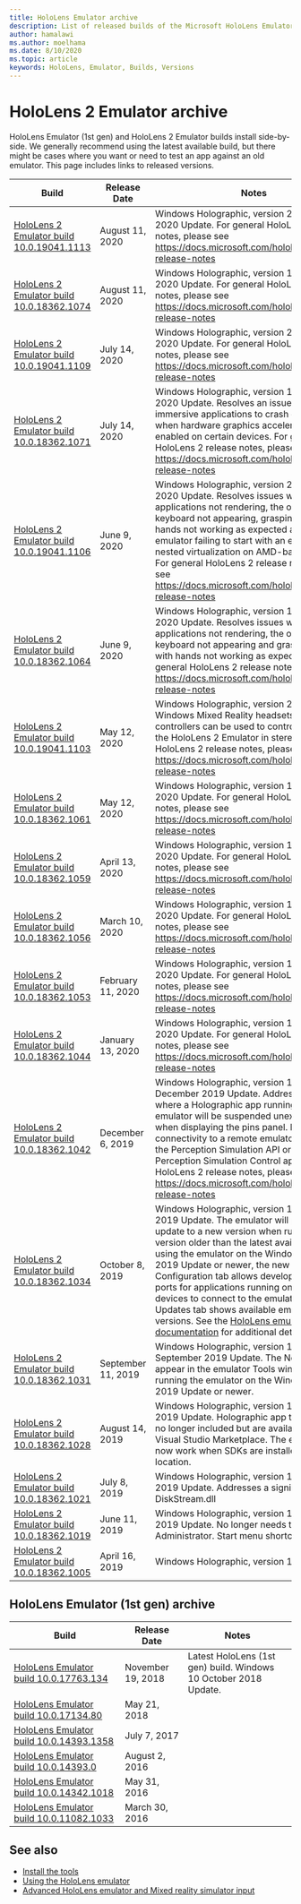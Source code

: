 ```yaml
---
title: HoloLens Emulator archive
description: List of released builds of the Microsoft HoloLens Emulator.
author: hamalawi
ms.author: moelhama
ms.date: 8/10/2020
ms.topic: article
keywords: HoloLens, Emulator, Builds, Versions
---
```


# HoloLens 2 Emulator archive

HoloLens Emulator (1st gen) and HoloLens 2 Emulator builds install side-by-side. We generally recommend using the latest available build, but there might be cases where you want or need to test an app against an old emulator. This page includes links to released versions.

|  Build |  Release Date |  Notes | 
|----------|----------|----------|
|  [HoloLens 2 Emulator build 10.0.19041.1113](https://go.microsoft.com/fwlink/?linkid=2138219) | August 11, 2020 | Windows Holographic, version 2004 August 2020 Update.  For general HoloLens 2 release notes, please see https://docs.microsoft.com/hololens/hololens-release-notes |
|  [HoloLens 2 Emulator build 10.0.18362.1074](https://go.microsoft.com/fwlink/?linkid=2138317) | August 11, 2020 | Windows Holographic, version 1903 August 2020 Update.  For general HoloLens 2 release notes, please see https://docs.microsoft.com/hololens/hololens-release-notes |
|  [HoloLens 2 Emulator build 10.0.19041.1109](https://go.microsoft.com/fwlink/?linkid=2135188) | July 14, 2020 | Windows Holographic, version 2004 July 2020 Update.  For general HoloLens 2 release notes, please see https://docs.microsoft.com/hololens/hololens-release-notes |
|  [HoloLens 2 Emulator build 10.0.18362.1071](https://go.microsoft.com/fwlink/?linkid=2135245) | July 14, 2020 | Windows Holographic, version 1903 July 2020 Update.  Resolves an issue causing immersive applications to crash on launch when hardware graphics acceleration is enabled on certain devices. For general HoloLens 2 release notes, please see https://docs.microsoft.com/hololens/hololens-release-notes |
|  [HoloLens 2 Emulator build 10.0.19041.1106](https://go.microsoft.com/fwlink/?linkid=2132415) | June 9, 2020 | Windows Holographic, version 2004 June 2020 Update.  Resolves issues with DirectX 12 applications not rendering, the on-screen keyboard not appearing, grasping objects with hands not working as expected and the emulator failing to start with an error about nested virtualization on AMD-based systems.  For general HoloLens 2 release notes, please see https://docs.microsoft.com/hololens/hololens-release-notes |
|  [HoloLens 2 Emulator build 10.0.18362.1064](https://go.microsoft.com/fwlink/?linkid=2132601) | June 9, 2020 | Windows Holographic, version 1903 June 2020 Update.  Resolves issues with DirectX 12 applications not rendering, the on-screen keyboard not appearing and grasping objects with hands not working as expected.  For general HoloLens 2 release notes, please see https://docs.microsoft.com/hololens/hololens-release-notes |
|  [HoloLens 2 Emulator build 10.0.19041.1103](https://go.microsoft.com/fwlink/?linkid=2129088) | May 12, 2020 | Windows Holographic, version 2004.  Windows Mixed Reality headsets and motion controllers can be used to control and view the HoloLens 2 Emulator in stereo.  For general HoloLens 2 release notes, please see https://docs.microsoft.com/hololens/hololens-release-notes |
|  [HoloLens 2 Emulator build 10.0.18362.1061](https://go.microsoft.com/fwlink/?linkid=2129833) | May 12, 2020 | Windows Holographic, version 1903 May 2020 Update.  For general HoloLens 2 release notes, please see https://docs.microsoft.com/hololens/hololens-release-notes |
|  [HoloLens 2 Emulator build 10.0.18362.1059](https://go.microsoft.com/fwlink/?linkid=2126826) | April 13, 2020 | Windows Holographic, version 1903 April 2020 Update.  For general HoloLens 2 release notes, please see https://docs.microsoft.com/hololens/hololens-release-notes |
|  [HoloLens 2 Emulator build 10.0.18362.1056](https://go.microsoft.com/fwlink/?linkid=2121323) | March 10, 2020 | Windows Holographic, version 1903 March 2020 Update.  For general HoloLens 2 release notes, please see https://docs.microsoft.com/hololens/hololens-release-notes |
|  [HoloLens 2 Emulator build 10.0.18362.1053](https://go.microsoft.com/fwlink/?linkid=2118321) | February 11, 2020 | Windows Holographic, version 1903 February 2020 Update.  For general HoloLens 2 release notes, please see https://docs.microsoft.com/hololens/hololens-release-notes |
|  [HoloLens 2 Emulator build 10.0.18362.1044](https://go.microsoft.com/fwlink/?linkid=2114824) | January 13, 2020 | Windows Holographic, version 1903 January 2020 Update.  For general HoloLens 2 release notes, please see https://docs.microsoft.com/hololens/hololens-release-notes |
|  [HoloLens 2 Emulator build 10.0.18362.1042](https://go.microsoft.com/fwlink/?linkid=2112589) | December 6, 2019 | Windows Holographic, version 1903 December 2019 Update.  Addresses an issue where a Holographic app running in the emulator will be suspended unexpectedly when displaying the pins panel.  Enables connectivity to a remote emulator when using the Perception Simulation API or the Perception Simulation Control app.  For general HoloLens 2 release notes, please see https://docs.microsoft.com/hololens/hololens-release-notes |
|  [HoloLens 2 Emulator build 10.0.18362.1034](https://go.microsoft.com/fwlink/?linkid=2106649) | October 8, 2019 | Windows Holographic, version 1903 October 2019 Update.  The emulator will prompt to update to a new version when running a version older than the latest available.  When using the emulator on the Windows 10 May 2019 Update or newer, the new NAT Configuration tab allows developers to open ports for applications running on separate devices to connect to the emulator and the Updates tab shows available emulator versions.  See the [HoloLens emulator documentation](using-the-hololens-emulator.md) for additional details. |
|  [HoloLens 2 Emulator build 10.0.18362.1031](https://go.microsoft.com/fwlink/?linkid=2103724) | September 11, 2019 | Windows Holographic, version 1903 September 2019 Update.  The Network tab will appear in the emulator Tools window when running the emulator on the Windows 10 May 2019 Update or newer. |
|  [HoloLens 2 Emulator build 10.0.18362.1028](https://go.microsoft.com/fwlink/?linkid=2101019) | August 14, 2019 | Windows Holographic, version 1903 August 2019 Update.  Holographic app templates are no longer included but are available in the Visual Studio Marketplace.  The emulator will now work when SDKs are installed to a custom location. |
|  [HoloLens 2 Emulator build 10.0.18362.1021](https://go.microsoft.com/fwlink/?linkid=2098508) | July 8, 2019 | Windows Holographic, version 1903 July 2019 Update.  Addresses a signing issue with DiskStream.dll |
|  [HoloLens 2 Emulator build 10.0.18362.1019](https://go.microsoft.com/fwlink/?linkid=2095316) | June 11, 2019 | Windows Holographic, version 1903 June 2019 Update.  No longer needs to be run as Administrator.  Start menu shortcut added. |
|  [HoloLens 2 Emulator build 10.0.18362.1005](https://go.microsoft.com/fwlink/?linkid=2087187) | April 16, 2019 |  Windows Holographic, version 1903. |

## HoloLens Emulator (1st gen) archive

|  Build |  Release Date |  Notes | 
|----------|----------|----------|
|  [HoloLens Emulator build 10.0.17763.134](https://go.microsoft.com/fwlink/?linkid=2065980) | November 19, 2018 | Latest HoloLens (1st gen) build. Windows 10 October 2018 Update. |
|  [HoloLens Emulator build 10.0.17134.80](https://go.microsoft.com/fwlink/?linkid=874531) | May 21, 2018 | 
|  [HoloLens Emulator build 10.0.14393.1358](https://go.microsoft.com/fwlink/?linkid=852626) |  July 7, 2017 |
|  [HoloLens Emulator build 10.0.14393.0](https://go.microsoft.com/fwlink/?LinkID=823018) |  August 2, 2016 |
|  [HoloLens Emulator build 10.0.14342.1018](https://go.microsoft.com/fwlink/?LinkID=823018) |  May 31, 2016 |
|  [HoloLens Emulator build 10.0.11082.1033](https://go.microsoft.com/fwlink/?LinkID=724053) |  March 30, 2016 |

## See also
* [Install the tools](../install-the-tools.md)
* [Using the HoloLens emulator](using-the-hololens-emulator.md)
* [Advanced HoloLens emulator and Mixed reality simulator input](advanced-hololens-emulator-and-mixed-reality-simulator-input.md)
